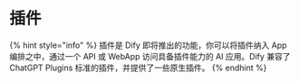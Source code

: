 # 插件

{% hint style="info" %}
插件是 Dify 即将推出的功能，你可以将插件纳入 App 编排之中，通过一个 API 或 WebApp 访问具备插件能力的 AI 应用。Dify 兼容了 ChatGPT Plugins 标准的插件，并提供了一些原生插件。
{% endhint %}

